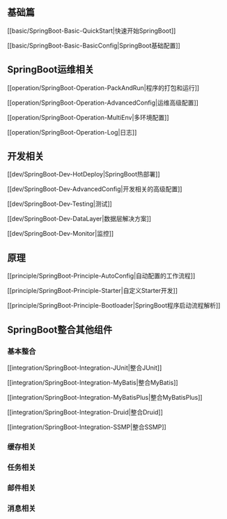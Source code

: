 
## 基础篇

[[basic/SpringBoot-Basic-QuickStart|快速开始SpringBoot]]

[[basic/SpringBoot-Basic-BasicConfig|SpringBoot基础配置]]

## SpringBoot运维相关

[[operation/SpringBoot-Operation-PackAndRun|程序的打包和运行]]

[[operation/SpringBoot-Operation-AdvancedConfig|运维高级配置]]

[[operation/SpringBoot-Operation-MultiEnv|多环境配置]]

[[operation/SpringBoot-Operation-Log|日志]]

## 开发相关

[[dev/SpringBoot-Dev-HotDeploy|SpringBoot热部署]]

[[dev/SpringBoot-Dev-AdvancedConfig|开发相关的高级配置]]

[[dev/SpringBoot-Dev-Testing|测试]]

[[dev/SpringBoot-Dev-DataLayer|数据层解决方案]]

[[dev/SpringBoot-Dev-Monitor|监控]]

## 原理

[[principle/SpringBoot-Principle-AutoConfig|自动配置的工作流程]]

[[principle/SpringBoot-Principle-Starter|自定义Starter开发]]

[[principle/SpringBoot-Principle-Bootloader|SpringBoot程序启动流程解析]]

## SpringBoot整合其他组件

### 基本整合

[[integration/SpringBoot-Integration-JUnit|整合JUnit]]

[[integration/SpringBoot-Integration-MyBatis|整合MyBatis]]

[[integration/SpringBoot-Integration-MyBatisPlus|整合MyBatisPlus]]

[[integration/SpringBoot-Integration-Druid|整合Druid]]

[[integration/SpringBoot-Integration-SSMP|整合SSMP]]

### 缓存相关


### 任务相关


### 邮件相关


### 消息相关

